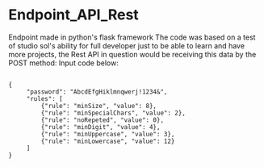 # Endpoint_API_Rest
Endpoint made in python's flask framework
The code was based on a test of studio sol's ability for full developer just to be able to learn and have more projects, the Rest API in question would be receiving this data by the POST method:
Input code below:

<code>
{
     "password": "AbcdEfgHiklmnqwerj!1234&",
     "rules": [
         {"rule": "minSize", "value": 8},
         {"rule": "minSpecialChars", "value": 2},
         {"rule": "noRepeted", "value": 0},
         {"rule": "minDigit", "value": 4},
         {"rule": "minUppercase", "value": 3},
         {"rule": "minLowercase", "value": 12}
     ]
}
</code>
